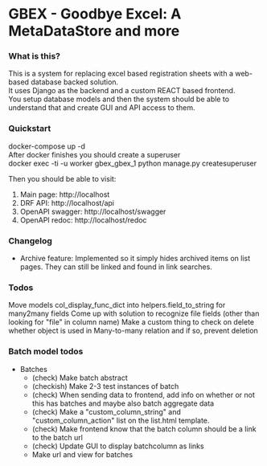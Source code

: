 # GBEX - Goodbye Excel: A MetaDataStore and more

### What is this?
This is a system for replacing excel based registration sheets with a web-based database backed solution.  
It uses Django as the backend and a custom REACT based frontend.   
You setup database models and then the system should be able to understand that and create GUI and API access to them.

### Quickstart
docker-compose up -d  
After docker finishes you should create a superuser  
docker exec -ti -u worker gbex_gbex_1 python manage.py createsuperuser  
  
Then you should be able to visit:
   1) Main page: http://localhost
   2) DRF API: http://localhost/api
   3) OpenAPI swagger: http://localhost/swagger
   4) OpenAPI redoc: http://localhost/redoc


### Changelog
* Archive feature: Implemented so it simply hides archived items on list pages. They can still be linked and found in link searches.

### Todos
Move models col_display_func_dict into helpers.field_to_string for many2many fields
Come up with solution to recognize file fields (other than looking for "file" in column name)
Make a custom thing to check on delete whether object is used in Many-to-many relation and if so, prevent deletion


### Batch model todos
* Batches
  * (check) Make batch abstract
  * (checkish) Make 2-3 test instances of batch
  * (check) When sending data to frontend, add info on whether or not this has batches and maybe also batch aggregate data
  * (check) Make a "custom_column_string" and "custom_column_action" list on the list.html template.
  * (check) Make frontend know that the batch column should be a link to the batch url
  * (check) Update GUI to display batchcolumn as links
  * Make url and view for batches